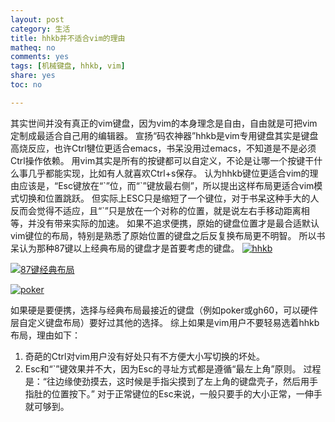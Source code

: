 ```yaml
---
layout: post 
category: 生活
title: hhkb并不适合vim的理由
matheq: no
comments: yes
tags: [机械键盘, hhkb, vim]
share: yes
toc: no

---
```


其实世间并没有真正的vim键盘，因为vim的本身理念是自由，自由就是可把vim定制成最适合自己用的编辑器。
宣扬“码农神器”hhkb是vim专用键盘其实是键盘高烧反应，也许Ctrl犍位更适合emacs，书呆没用过emacs，不知道是不是必须Ctrl操作依赖。
用vim其实是所有的按键都可以自定义，不论是让哪一个按键干什么事几乎都能实现，比如有人就喜欢Ctrl+s保存。
认为hhkb键位更适合vim的理由应该是，“Esc键放在“\`”位，而“\`”键放最右侧”，所以提出这样布局更适合vim模式切换和位置跳跃。
但实际上ESC只是缩短了一个键位，对于书呆这种手大的人反而会觉得不适应，且“`”只是放在一个对称的位置，就是说左右手移动距离相等，并没有带来实际的加速。
如果不追求便携，原始的键盘位置才是最合适默认vim键位的布局，特别是熟悉了原始位置的键盘之后反复换布局更不明智。
所以书呆认为那种87键以上经典布局的键盘才是首要考虑的键盘。
<a class="fancybox" rel="gallery1" href="http://ww4.sinaimg.cn/large/61dccbaajw1etieqnsb67j20m80etdhq.jpg" title="hhkb"><img src="http://ww4.sinaimg.cn/large/61dccbaajw1etieqnsb67j20m80etdhq.jpg" alt="hhkb" /></a>

<a class="fancybox" rel="gallery1" href="http://ww1.sinaimg.cn/large/61dccbaajw1etieqo2bykg20m80bqtdn.gif" title="87键经典布局"><img src="http://ww1.sinaimg.cn/large/61dccbaajw1etieqo2bykg20m80bqtdn.gif" alt="87键经典布局" /></a>

<a class="fancybox" rel="gallery1" href="http://ww3.sinaimg.cn/large/61dccbaajw1etiex27lfej20mj09cq3k.jpg" title="poker"><img src="http://ww3.sinaimg.cn/large/61dccbaajw1etiex27lfej20mj09cq3k.jpg" alt="poker" /></a>

如果硬是要便携，选择与经典布局最接近的键盘（例如poker或gh60，可以硬件层自定义键盘布局）要好过其他的选择。
综上如果是vim用户不要轻易选着hhkb布局，理由如下：

1. 奇葩的Ctrl对vim用户没有好处只有不方便大小写切换的坏处。
2. Esc和“\`”键效果并不大，因为Esc的寻址方式都是遵循“最左上角”原则。
过程是：“往边缘使劲摸去，这时候是手指尖摸到了左上角的键盘壳子，然后用手指肚的位置按下。”
对于正常键位的Esc来说，一般只要手的大小正常，一伸手就可够到。
